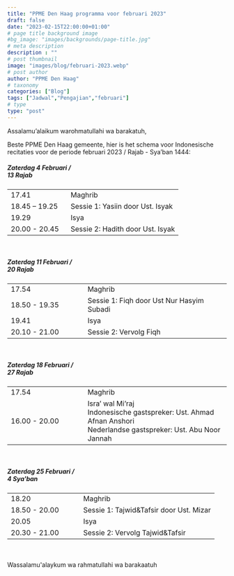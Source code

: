 ```yaml
---
title: "PPME Den Haag programma voor februari 2023"
draft: false
date: "2023-02-15T22:00:00+01:00"
# page title background image
#bg_image: "images/backgrounds/page-title.jpg"
# meta description
description : ""
# post thumbnail
image: "images/blog/februari-2023.webp"
# post author
author: "PPME Den Haag"
# taxonomy
categories: ["Blog"]
tags: ["Jadwal","Pengajian","februari"]
# type
type: "post"
---
```


Assalamu’alaikum warohmatullahi wa barakatuh,

Beste PPME Den Haag gemeente, hier is het schema voor Indonesische recitaties voor de periode februari 2023 / Rajab - Sya’ban 1444:

##### Zaterdag 4 Februari /<br/> 13 Rajab
<table style="width:100%">
<tr><td style="width:35%;margin:0;">17.41</td><td style="width:65%;margin:0;">Maghrib</td></tr>
<tr><td style="width:35%;margin:0;">18.45 – 19.25</td><td style="width:65%;margin:0;">Sessie 1: Yasiin door Ust. Isyak</td></tr>
<tr><td style="width:35%;margin:0;">19.29</td><td style="width:65%;margin:0;">Isya</td></tr>
<tr><td style="width:35%;margin:0;">20.00 - 20.45</td><td style="width:65%;margin:0;">Sessie 2: Hadith door Ust. Isyak </td></tr>
</table>
<br/>




##### Zaterdag 11 Februari /<br/> 20 Rajab
<table style="width:100%">
<tr><td style="width:35%;margin:0;">17.54</td><td style="width:65%;margin:0;">Maghrib</td></tr>
<tr><td style="width:35%;margin:0;">18.50 - 19.35</td><td style="width:65%;margin:0;">Sessie 1: Fiqh door Ust Nur Hasyim Subadi</td></tr>
<tr><td style="width:35%;margin:0;">19.41</td><td style="width:65%;margin:0;">Isya</td></tr>
<tr><td style="width:35%;margin:0;">20.10 - 21.00</td><td style="width:65%;margin:0;">Sessie 2: Vervolg Fiqh </td></tr>
</table>
<br/>


##### Zaterdag 18 Februari /<br/> 27 Rajab
<table style="width:100%">
<tr><td style="width:35%;margin:0;">17.54</td><td style="width:65%;margin:0;">Maghrib</td></tr>
<tr><td style="width:35%;margin:0;">16.00 - 20.00</td><td style="width:65%;margin:0;">Isra’ wal Mi’raj<br/>Indonesische gastspreker: Ust. Ahmad Afnan Anshori<br/>Nederlandse gastspreker: Ust. Abu Noor Jannah</td></tr>
</table>
<br/>

##### Zaterdag 25 Februari /<br/> 4 Sya'ban
<table style="width:100%">
<tr><td style="width:35%;margin:0;">18.20</td><td style="width:65%;margin:0;">Maghrib</td></tr>
<tr><td style="width:35%;margin:0;">18.50 - 20.00</td><td style="width:65%;margin:0;">Sessie 1: Tajwid&Tafsir door Ust. Mizar 
</td></tr>
<tr><td style="width:35%;margin:0;">20.05</td><td style="width:65%;margin:0;">Isya</td></tr>
<tr><td style="width:35%;margin:0;">20.30 - 21.00</td><td style="width:65%;margin:0;">Sessie 2: Vervolg Tajwid&Tafsir </td></tr>
</table>
<br/>



<br/>
Wassalamu'alaykum wa rahmatullahi wa barakaatuh
